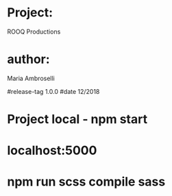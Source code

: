 # Project:
ROOQ Productions

# author:
Maria Ambroselli

#release-tag 1.0.0
#date 12/2018

# Project local - npm start
# localhost:5000
# npm run scss compile sass
